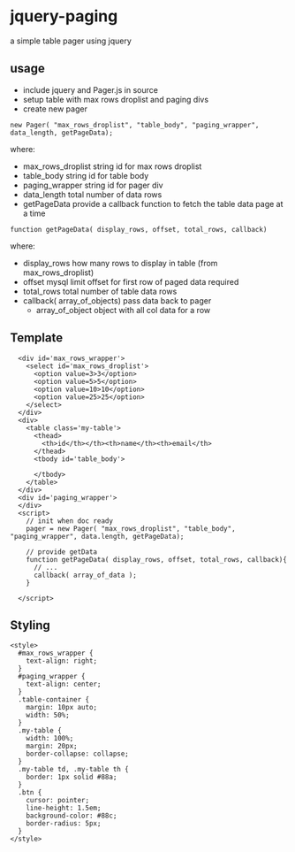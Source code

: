 # jquery-paging
a simple table pager using jquery

usage
-----

* include jquery and Pager.js in source
* setup table with max rows droplist and paging divs
* create new pager 

```
new Pager( "max_rows_droplist", "table_body", "paging_wrapper", data_length, getPageData);
```

where:

* max_rows_droplist string id for max rows droplist
* table_body string id for table body
* paging_wrapper string id for pager div
* data_length total number of data rows
* getPageData provide a callback function to fetch the table data page at a time

```
function getPageData( display_rows, offset, total_rows, callback)
```

where:

* display_rows how many rows to display in table (from max_rows_droplist)
* offset mysql limit offset for first row of paged data required
* total_rows total number of table data rows
* callback( array_of_objects) pass data back to pager
    * array_of_object object with all col data for a row 

## Template

```
  <div id='max_rows_wrapper'>
    <select id='max_rows_droplist'>
      <option value=3>3</option>
      <option value=5>5</option>
      <option value=10>10</option>
      <option value=25>25</option>
    </select>
  </div>
  <div>
    <table class='my-table'>
      <thead>
        <th>id</th></th><th>name</th><th>email</th>
      </thead>
      <tbody id='table_body'>
        
      </tbody>
    </table>
  </div>
  <div id='paging_wrapper'>
  </div>
  <script>
    // init when doc ready
    pager = new Pager( "max_rows_droplist", "table_body", "paging_wrapper", data.length, getPageData);

    // provide getData
    function getPageData( display_rows, offset, total_rows, callback){
      // ...
      callback( array_of_data );
    }

  </script>
```

Styling
-------

```
<style>
  #max_rows_wrapper {
    text-align: right;
  }
  #paging_wrapper {
    text-align: center;
  }
  .table-container {
    margin: 10px auto;
    width: 50%;
  }
  .my-table {
    width: 100%;
    margin: 20px;
    border-collapse: collapse;
  }
  .my-table td, .my-table th {
    border: 1px solid #88a;
  }
  .btn {
    cursor: pointer;
    line-height: 1.5em;
    background-color: #88c;
    border-radius: 5px;
  }
</style>

```

